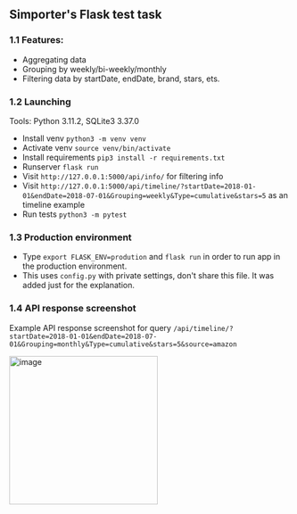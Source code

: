 ## Simporter's Flask test task

### 1.1 Features:
- Aggregating data
- Grouping by weekly/bi-weekly/monthly
- Filtering data by startDate, endDate, brand, stars, ets.
  
### 1.2 Launching
Tools: Python 3.11.2, SQLite3 3.37.0
- Install venv `python3 -m venv venv`
- Activate venv `source venv/bin/activate`
- Install requirements `pip3 install -r requirements.txt`
- Runserver `flask run`
- Visit `http://127.0.0.1:5000/api/info/` for filtering info
- Visit `http://127.0.0.1:5000/api/timeline/?startDate=2018-01-01&endDate=2018-07-01&Grouping=weekly&Type=cumulative&stars=5` as an timeline example
- Run tests `python3 -m pytest`

### 1.3 Production environment
- Type `export FLASK_ENV=prodution` and `flask run` in order to run app in the production environment.
- This uses `config.py` with private settings, don't share this file. It was added just for the explanation.

### 1.4 API response screenshot
Example API response screenshot for query `/api/timeline/?startDate=2018-01-01&endDate=2018-07-01&Grouping=monthly&Type=cumulative&stars=5&source=amazon`

<img width="266" alt="image" src="https://user-images.githubusercontent.com/80070761/221438396-33c025ff-17a3-4272-a785-76acccbdcc04.png">
